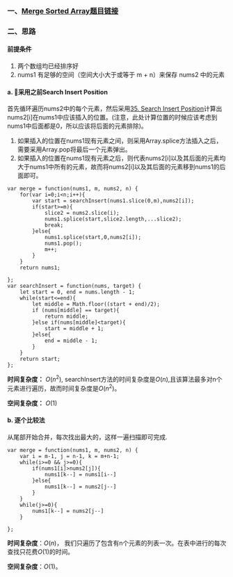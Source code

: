### 一、[Merge Sorted Array题目链接](https://leetcode.com/problems/merge-sorted-array//)
### 二、思路
#### 前提条件
1. 两个数组均已经排序好
2. nums1 有足够的空间（空间大小大于或等于 m + n）来保存 nums2 中的元素
#### a. 采用之前Search Insert Position
首先循环遍历nums2中的每个元素，然后采用[35. Search Insert Position](./leetcode刷题笔记/35-SearchInsPos.md)计算出nums2[i]在nums1中应该插入的位置。(注意，此处计算位置的时候应该考虑到nums1中后面都是0，所以应该将后面的元素排除)。
1. 如果插入的位置在nums1现有元素之间，则采用Array.splice方法插入之后，需要采用Array.pop将最后一个元素弹出。
2. 如果插入的位置在nums1现有元素之后，则代表nums2[i]以及其后面的元素均大于nums1中所有的元素，故而将nums2[i]以及其后面的元素移到nums1的后面即可。
```
var merge = function(nums1, m, nums2, n) {
    for(var i=0;i<n;i++){
        var start = searchInsert(nums1.slice(0,m),nums2[i]);
        if(start>=m){
            slice2 = nums2.slice(i);
            nums1.splice(start,slice2.length,...slice2);
            break;
        }else{
            nums1.splice(start,0,nums2[i]);
            nums1.pop();
            m++;
        }
    }
    return nums1;
    
};
var searchInsert = function(nums, target) {
    let start = 0, end = nums.length - 1;
    while(start<=end){
        let middle = Math.floor((start + end)/2);
        if (nums[middle] == target){
            return middle;
        }else if(nums[middle]<target){
            start = middle + 1;
        }else{
            end = middle - 1;
        }
    }
    return start;
};
```
**时间复杂度：** $O(n^2)$, searchInsert方法的时间复杂度是$O(n)$,且该算法最多对n个元素进行遍历，故而时间复杂度是$O(n^2)$。

**空间复杂度：** $O(1)$
#### b. 逐个比较法
从尾部开始合并，每次找出最大的，这样一遍扫描即可完成.
```
var merge = function(nums1, m, nums2, n) {
    var i = m-1, j = n-1, k = m+n-1;
    while(i>=0 && j>=0){
        if(nums1[i]>nums2[j]){
            nums1[k--] = nums1[i--]
        }else{
            nums1[k--] = nums2[j--]
        }
    }
    while(j>=0){
        nums1[k--] = nums2[j--]
    }
    
};
```
**时间复杂度**：$O(n)$， 我们只遍历了包含有n个元素的列表一次。在表中进行的每次查找只花费$O(1)$的时间。

**空间复杂度**：$O(1)$。